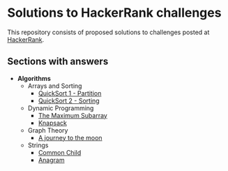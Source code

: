# Solutions to HackerRank challenges

This repository consists of proposed solutions to challenges posted at [HackerRank](www.hackerrank.com).

## Sections with answers

* **Algorithms**
  * Arrays and Sorting
    * [QuickSort 1 - Partition](https://github.com/w1nston/HackerRank/blob/master/Algorithms/ArraysAndSorting/QuickSort1-Partition/Solution.java)
	* [QuickSort 2 - Sorting](https://github.com/w1nston/HackerRank/blob/master/Algorithms/ArraysAndSorting/QuickSort2-Sorting/Solution.java)
  * Dynamic Programming
    * [The Maximum Subarray](https://github.com/w1nston/HackerRank/blob/master/Algorithms/DynamicProgramming/TheMaximumSubarray/Solution.java)
    * [Knapsack](https://github.com/w1nston/HackerRank/blob/master/Algorithms/DynamicProgramming/Knapsack/Solution.java)
  * Graph Theory
    * [A journey to the moon](https://github.com/w1nston/HackerRank/blob/master/Algorithms/GraphTheory/JourneyToTheMoon/Solution.java)
  * Strings
    * [Common Child](https://github.com/w1nston/HackerRank/blob/master/Algorithms/Strings/CommonChild/Solution.java)
    * [Anagram](https://github.com/w1nston/HackerRank/blob/master/Algorithms/Strings/Anagram/Solution.java)

